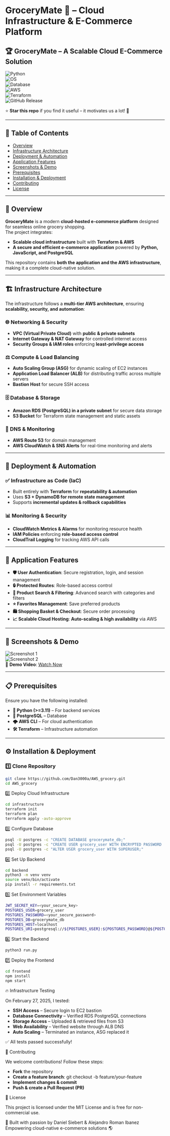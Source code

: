 # GroceryMate 🛒 – Cloud Infrastructure & E-Commerce Platform

## 🏆 GroceryMate – A Scalable Cloud E-Commerce Solution

![Python](https://img.shields.io/badge/Language-Python%2C%20JavaScript-blue?style=flat-square&logo=python)  
![OS](https://img.shields.io/badge/OS-Linux%2C%20Windows%2C%20macOS-green?style=flat-square&logo=linux)  
![Database](https://img.shields.io/badge/Database-PostgreSQL-336791?style=flat-square&logo=postgresql)  
![AWS](https://img.shields.io/badge/Cloud-AWS-orange?style=flat-square&logo=amazonaws)  
![Terraform](https://img.shields.io/badge/IaC-Terraform-purple?style=flat-square&logo=terraform)  
![GitHub Release](https://img.shields.io/github/v/release/Dan3000a/AWS_grocery?style=flat-square)  

⭐ **Star this repo** if you find it useful – it motivates us a lot! 🚀  

---

## 📌 Table of Contents

- [Overview](#-overview)  
- [Infrastructure Architecture](#-infrastructure-architecture)  
- [Deployment & Automation](#-deployment--automation)  
- [Application Features](#-application-features)  
- [Screenshots & Demo](#-screenshots--demo)  
- [Prerequisites](#-prerequisites)  
- [Installation & Deployment](#-installation--deployment)  
- [Contributing](#-contributing)  
- [License](#-license)  

---

## 🚀 Overview

**GroceryMate** is a modern **cloud-hosted e-commerce platform** designed for seamless online grocery shopping.  
The project integrates:
- **Scalable cloud infrastructure** built with **Terraform & AWS**  
- **A secure and efficient e-commerce application** powered by **Python, JavaScript, and PostgreSQL**  

This repository contains **both the application and the AWS infrastructure**, making it a complete cloud-native solution.

---

## 🏗️ Infrastructure Architecture

The infrastructure follows a **multi-tier AWS architecture**, ensuring **scalability, security, and automation**:

### 🌐 **Networking & Security**
- **VPC (Virtual Private Cloud)** with **public & private subnets**  
- **Internet Gateway & NAT Gateway** for controlled internet access  
- **Security Groups & IAM roles** enforcing **least-privilege access**  

### ⚖️ **Compute & Load Balancing**
- **Auto Scaling Group (ASG)** for dynamic scaling of EC2 instances  
- **Application Load Balancer (ALB)** for distributing traffic across multiple servers  
- **Bastion Host** for secure SSH access  

### 🗄️ **Database & Storage**
- **Amazon RDS (PostgreSQL) in a private subnet** for secure data storage  
- **S3 Bucket** for Terraform state management and static assets  

### 📡 **DNS & Monitoring**
- **AWS Route 53** for domain management  
- **AWS CloudWatch & SNS Alerts** for real-time monitoring and alerts  

---

## 🔄 Deployment & Automation

### ✅ **Infrastructure as Code (IaC)**
- Built entirely with **Terraform** for **repeatability & automation**  
- Uses **S3 + DynamoDB for remote state management**  
- Supports **incremental updates & rollback capabilities**  

### 📊 **Monitoring & Security**
- **CloudWatch Metrics & Alarms** for monitoring resource health  
- **IAM Policies** enforcing **role-based access control**  
- **CloudTrail Logging** for tracking AWS API calls  

---

## 🛒 Application Features

- **🛡️ User Authentication**: Secure registration, login, and session management  
- **🔒 Protected Routes**: Role-based access control  
- **🔎 Product Search & Filtering**: Advanced search with categories and filters  
- **⭐ Favorites Management**: Save preferred products  
- **🛍️ Shopping Basket & Checkout**: Secure order processing  
- **📈 Scalable Cloud Hosting**: **Auto-scaling & high availability** via AWS  

---

## 📸 Screenshots & Demo

![Screenshot 1](https://github.com/user-attachments/assets/ea039195-67a2-4bf2-9613-2ee1e666231a)  
![Screenshot 2](https://github.com/user-attachments/assets/a87e5c50-5a9e-45b8-ad16-2dbff41acd00)  
🎥 **Demo Video**: [Watch Now](https://github.com/user-attachments/assets/d1c5c8e4-5b16-486a-b709-4cf6e6cce6bc)  

---

## 📋 Prerequisites

Ensure you have the following installed:

- **🐍 Python (>=3.11)** – For backend services  
- **🐘 PostgreSQL** – Database  
- **🌩 AWS CLI** – For cloud authentication  
- **🛠️ Terraform** – Infrastructure automation  

---

## ⚙️ Installation & Deployment

### **1️⃣ Clone Repository**
```bash
git clone https://github.com/Dan3000a/AWS_grocery.git
cd AWS_grocery
```

2️⃣ Deploy Cloud Infrastructure
```bash
cd infrastructure
terraform init
terraform plan
terraform apply -auto-approve
```
3️⃣ Configure Database
```bash
psql -U postgres -c "CREATE DATABASE grocerymate_db;"
psql -U postgres -c "CREATE USER grocery_user WITH ENCRYPTED PASSWORD '<your_secure_password>';"
psql -U postgres -c "ALTER USER grocery_user WITH SUPERUSER;"
```
4️⃣ Set Up Backend
```bash
cd backend
python3 -m venv venv
source venv/bin/activate
pip install -r requirements.txt
```
5️⃣ Set Environment Variables
```bash
JWT_SECRET_KEY=<your_secure_key>
POSTGRES_USER=grocery_user
POSTGRES_PASSWORD=<your_secure_password>
POSTGRES_DB=grocerymate_db
POSTGRES_HOST=localhost
POSTGRES_URI=postgresql://${POSTGRES_USER}:${POSTGRES_PASSWORD}@${POSTGRES_HOST}:5432/${POSTGRES_DB}
```
6️⃣ Start the Backend
```bash
python3 run.py
```
7️⃣ Deploy the Frontend
```bash
cd frontend
npm install
npm start
```
🔥 Infrastructure Testing

On February 27, 2025, I tested:
- **SSH Access** – Secure login to EC2 bastion 
- **Database Connectivity** – Verified RDS PostgreSQL connections
- **Storage Access** – Uploaded & retrieved files from S3
- **Web Availability** – Verified website through ALB DNS
- **Auto Scaling** – Terminated an instance, ASG replaced it

✅ All tests passed successfully!

🤝 Contributing

We welcome contributions! Follow these steps:
- **Fork** the repository
- **Create a feature branch**: git checkout -b feature/your-feature
- **Implement changes & commit**
- **Push & create a Pull Request (PR)**

📜 License

This project is licensed under the MIT License and is free for non-commercial use.

🚀 Built with passion by Daniel Siebert & Alejandro Roman Ibanez
Empowering cloud-native e-commerce solutions 🌎

